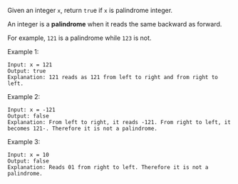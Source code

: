 Given an integer `x`, return `tru`e if `x` is palindrome integer.

An integer is a **palindrome** when it reads the same backward as forward.

For example, `121` is a palindrome while `123` is not.

Example 1:

```
Input: x = 121
Output: true
Explanation: 121 reads as 121 from left to right and from right to left.
```
Example 2:

```
Input: x = -121
Output: false
Explanation: From left to right, it reads -121. From right to left, it becomes 121-. Therefore it is not a palindrome.
```
Example 3:

```
Input: x = 10
Output: false
Explanation: Reads 01 from right to left. Therefore it is not a palindrome.
```
